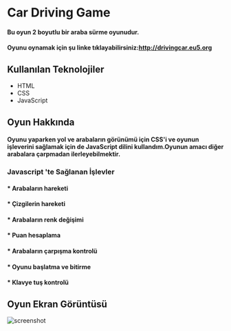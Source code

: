 # Car Driving Game
#### Bu oyun 2 boyutlu bir araba sürme oyunudur.<br>
#### Oyunu oynamak için şu linke tıklayabilirsiniz:http://drivingcar.eu5.org

## Kullanılan Teknolojiler
* HTML
* CSS
* JavaScript

## Oyun Hakkında
#### Oyunu yaparken yol ve arabaların görünümü için CSS'i ve oyunun işleverini sağlamak için de JavaScript dilini kullandım.Oyunun amacı diğer arabalara çarpmadan ilerleyebilmektir.
### Javascript 'te Sağlanan İşlevler
#### * Arabaların hareketi
#### * Çizgilerin hareketi
#### * Arabaların renk değişimi
#### * Puan hesaplama
#### * Arabaların çarpışma kontrolü
#### * Oyunu başlatma ve bitirme
#### * Klavye tuş kontrolü

## Oyun Ekran Görüntüsü 
![screenshot](https://user-images.githubusercontent.com/54947744/117882803-5cc16380-b2b3-11eb-863d-e5da8479bf1c.PNG)













